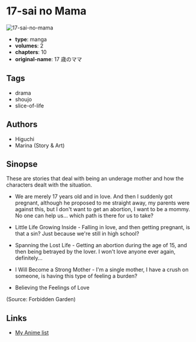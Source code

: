 # 17-sai no Mama

![17-sai-no-mama](https://cdn.myanimelist.net/images/manga/3/14840.jpg)

-   **type**: manga
-   **volumes**: 2
-   **chapters**: 10
-   **original-name**: 17 歳のママ

## Tags

-   drama
-   shoujo
-   slice-of-life

## Authors

-   Higuchi
-   Marina (Story & Art)

## Sinopse

These are stories that deal with being an underage mother and how the characters dealt with the situation.

-   We are merely 17 years old and in love. And then I suddenly got pregnant, although he proposed to me straight away, my parents were against this, but I don't want to get an abortion, I want to be a mommy. No one can help us... which path is there for us to take?

-   Little Life Growing Inside - Falling in love, and then getting pregnant, is that a sin? Just because we're still in high school?

-   Spanning the Lost Life - Getting an abortion during the age of 15, and then being betrayed by the lover. I won't love anyone ever again, definitely...

-   I Will Become a Strong Mother - I'm a single mother, I have a crush on someone, is having this type of feeling a burden?

-   Believing the Feelings of Love

(Source: Forbidden Garden)

## Links

-   [My Anime list](https://myanimelist.net/manga/10999/17-sai_no_Mama)
